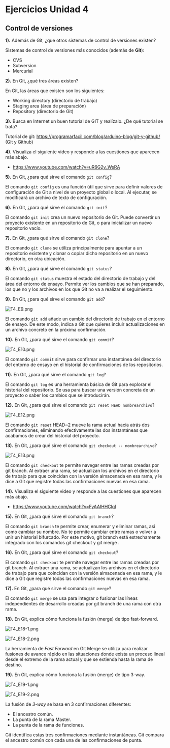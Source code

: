 # Ejercicios Unidad 4

## Control de versiones

**1).** Además de Git, ¿que otros sistemas de control de versiones existen?

Sistemas de control de versiones más conocidos (además de **Git**):

* CVS 
* Subversion
* Mercurial


**2).** En Git, ¿qué tres áreas existen?

En Git, las áreas que existen son los siguientes:

- Working directory (directorio de trabajo)
- Staging area (área de preparación)
- Repository (directorio de Git)


**3).** Busca en Internet un buen tutorial de GIT y realízalo. ¿De qué tutorial se trata?

Tutorial de git: https://programarfacil.com/blog/arduino-blog/git-y-github/ (Git y Github)

**4).** Visualiza el siguiente video y responde a las cuestiones que aparecen más abajo.

- https://www.youtube.com/watch?v=uR6G2v_WsRA

  

**5).** En Git, ¿para qué sirve el comando `git config`? 

El comando `git config` es una función útil que sirve para definir valores de configuración de Git a nivel de un proyecto global o local. Al ejecutar, se modificará un archivo de texto de configuración.


**6).** En Git, ¿para qué sirve el comando `git init`? 

El comando `git init` crea un nuevo repositorio de Git. Puede convertir un proyecto existente en un repositorio de Git, o para inicializar un nuevo repositorio vacío.


**7).** En Git, ¿para qué sirve el comando `git clone`? 

El comando `git clone` se utiliza principalmente para apuntar a un repositorio existente y clonar o copiar dicho repositorio en un nuevo directorio, en otra ubicación. 


**8).** En Git, ¿para qué sirve el comando `git status`? 

El comando `git status` muestra el estado del directorio de trabajo y del área del entorno de ensayo. Permite ver los cambios que se han preparado, los que no y los archivos en los que Git no va a realizar el seguimiento.


**9).** En Git, ¿para qué sirve el comando `git add`? 

![T4_E9.png](https://github.com/Yammy468/entornos/blob/main/images/T4_E9.png?raw=true)

El comando `git add` añade un cambio del directorio de trabajo en el entorno de ensayo. De este modo, indica a Git que quieres incluir actualizaciones en un archivo concreto en la próxima confirmación.


**10).** En Git, ¿para qué sirve el comando `git commit`? 

![T4_E10.png](https://github.com/Yammy468/entornos/blob/main/images/T4_E10.png?raw=true)

El comando `git commit` sirve para confirmar una instantánea del directorio del entorno de ensayo en el historial de confirmaciones de los repositorios.


**11).** En Git, ¿para qué sirve el comando `git log`? 

El comando `git log` es una herramienta básica de Git para explorar el historial del repositorio. Se usa para buscar una versión concreta de un proyecto o saber los cambios que se introducirán.


**12).** En Git, ¿para qué sirve el comando `git reset HEAD nombrearchivo`? 

![T4_E12.png](https://github.com/Yammy468/entornos/blob/main/images/T4_E12.png?raw=true)

El comando `git reset` HEAD~2 mueve la rama actual hacia atrás dos confirmaciones, eliminando efectivamente las dos instantáneas que acabamos de crear del historial del proyecto. 


**13).** En Git, ¿para qué sirve el comando `git checkout -- nombrearchivo`? 

![T4_E13.png](https://github.com/Yammy468/entornos/blob/main/images/T4_E13.png?raw=true)

El comando `git checkout` te permite navegar entre las ramas creadas por git branch.  Al extraer una rama, se actualizan los archivos en el directorio de trabajo para que coincidan con la versión almacenada en esa rama, y ​​le dice a Git que registre todas las confirmaciones nuevas en esa rama.


**14).** Visualiza el siguiente video y responde a las cuestiones que aparecen más abajo.

- https://www.youtube.com/watch?v=FyAAIHHClqI

  

**15).** En Git, ¿para qué sirve el comando `git branch`? 

El comando `git branch` te permite crear, enumerar y eliminar ramas, así como cambiar su nombre. No te permite cambiar entre ramas o volver a unir un historial bifurcado. Por este motivo, git branch está estrechamente integrado con los comandos git checkout y git merge .


**16).** En Git, ¿para qué sirve el comando `git checkout`? 

El comando `git checkout` te permite navegar entre las ramas creadas por git branch.  Al extraer una rama, se actualizan los archivos en el directorio de trabajo para que coincidan con la versión almacenada en esa rama, y ​​le dice a Git que registre todas las confirmaciones nuevas en esa rama.


**17).** En Git, ¿para qué sirve el comando `git merge`? 

El comando `git merge` se usa para integrar o fusionar las líneas independientes de desarrollo creadas por git branch de una rama con otra rama. 


**18).** En Git, explica cómo funciona la fusión (merge) de tipo fast-forward.

![T4_E18-1.png](https://github.com/Yammy468/entornos/blob/main/images/T4_E18-1.png?raw=true)

![T4_E18-2.png](https://github.com/Yammy468/entornos/blob/main/images/T4_E18-2.png?raw=true)

La herramienta de *Fast Forward* en Git Merge se utiliza para realizar fusiones de avance rápido en las situaciones donde exista un proceso lineal desde el extremo de la rama actual y que se extienda hasta la rama de destino.


**19).** En Git, explica cómo funciona la fusión (merge) de tipo 3-way.

![T4_E19-1.png](https://github.com/Yammy468/entornos/blob/main/images/T4_E19-1.png?raw=true)

![T4_E19-2.png](https://github.com/Yammy468/entornos/blob/main/images/T4_E19-2.png?raw=true)

La fusión de *3-way* se basa en 3 confirmaciones diferentes: 

- El ancestro común.
- La punta de la rama Master.
- La punta de la rama de funciones.

Git identifica estas tres confirmaciones mediante instantáneas. Git compara el ancestro común con cada una de las confirmaciones de punta. 

